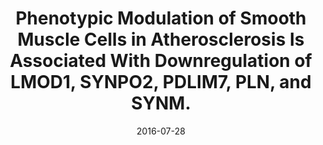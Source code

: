 ---
doi: 10.1161/ATVBAHA.116.307893
journal: Arteriosclerosis, thrombosis, and vascular biology
title: Phenotypic Modulation of Smooth Muscle Cells in Atherosclerosis Is Associated With Downregulation of LMOD1, SYNPO2, PDLIM7, PLN, and SYNM.
date: 2016-07-28
authors: Perisic Matic, L, Rykaczewska, U, Razuvaev, A, Sabater-Lleal, M, Lengquist, M, Miller, CL, Ericsson, I, Röhl, S, Kronqvist, M, Aldi, S, Magné, J, Paloschi, V, Vesterlund, M, Li, Y, Jin, H, Diez, MG, Roy, J, Baldassarre, D, Veglia, F, Humphries, SE, de Faire, U, Tremoli, E, Odeberg, J, Vukojević, V, Lehtiö, J, Maegdefessel, L, Ehrenborg, E, Paulsson-Berne, G, Hansson, GK, Lindeman, JH, Eriksson, P, Quertermous, T, Hamsten, A, Hedin, U
---